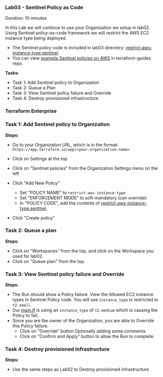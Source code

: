 ### Lab03 - Sentinel Policy as Code

Duration: 10 minutes

In this Lab we will continue to use your Organization we setup in lab02. Using Sentinel policy-as-code framework we will restrict the AWS EC2 instance type being deployed.
- The Sentinel policy code is included in lab03 directory: [restrict-aws-instance-type.sentinel](restrict-aws-instance-type.sentinel).
- You can view [example Sentinel policies on AWS](https://github.com/hashicorp/terraform-guides/tree/master/governance/aws) in terraform-guides repo.

**Tasks:**
- Task 1: Add Sentinel policy to Organization
- Task 2: Queue a Plan
- Task 3: View Sentinel policy failure and Override
- Task 4: Destroy provisioned infrastructure

### Terraform Enterprise

### Task 1: Add Sentinel policy to Organization

**Steps:**
- Go to your Organization URL, which is in the format: `https://app.terraform.io/app/<your-organization-name>`
- Click on Settings at the top
- Click on "Sentinel policies" from the Organization Settings menu on the left
- Click "Add New Policy"
  - Set "POLICY NAME" to `restrict-aws-instance-type`
  - Set "ENFORCEMENT MODE" to soft-mandatory (can override)
  - In "POLICY CODE", add the contents of [restrict-aws-instance-type.sentinel](restrict-aws-instance-type.sentinel).

- Click "Create policy"

### Task 2: Queue a plan

**Steps:**
- Click on "Workspaces" from the top, and click on the Workspace you used for lab02.
- Click on "Queue plan" from the top.

### Task 3: View Sentinel policy failure and Override

**Steps:**
- The Run should show a Policy failure. View the Allowed EC2 instance types in Sentinel Policy code. You will see `instance_type` is restricted to `t2.small`.
- Our [main.tf](../lab02/server/main.tf) is using an `instance_type` of `t2.medium` which is causing the Policy to fail.
- Since you are the owner of the Organization, you are able to Override this Policy failure.
  - Click on "Override" button Optionally adding some comments
  - Click on "Confirm and Apply" button to allow the Run to complete.

### Task 4: Destroy provisioned infrastructure
**Steps:**
- Use the same steps as Lab02 to Destroy provisioned infrastructure
